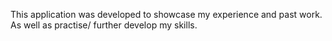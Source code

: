 This application was developed to showcase my experience and past work. As well as practise/ further develop my skills.

